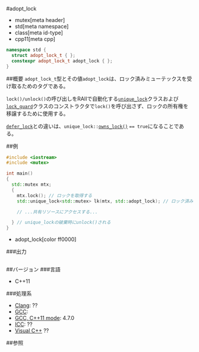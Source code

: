 #adopt_lock
* mutex[meta header]
* std[meta namespace]
* class[meta id-type]
* cpp11[meta cpp]

```cpp
namespace std {
  struct adopt_lock_t { };
  constexpr adopt_lock_t adopt_lock { };
}
```

##概要
`adopt_lock_t`型とその値`adopt_lock`は、ロック済みミューテックスを受け取るためのタグである。

`lock()/unlock()`の呼び出しをRAIIで自動化する[`unique_lock`](./unique_lock.md)クラスおよび[`lock_guard`](./lock_guard.md)クラスのコンストラクタで`lock()`を呼び出さず、ロックの所有権を移譲するために使用する。

[`defer_lock`](./defer_lock.md)との違いは、`unique_lock::`[`owns_lock()`](./unique_lock/owns_lock.md) `== true`になることである。


##例
```cpp
#include <iostream>
#include <mutex>

int main()
{
  std::mutex mtx;
  {
    mtx.lock(); // ロックを取得する
    std::unique_lock<std::mutex> lk(mtx, std::adopt_lock); // ロック済みミューテックスの管理を移譲する

    // ...共有リソースにアクセスする...

  } // unique_lockの破棄時にunlock()される
}
```
* adopt_lock[color ff0000]

###出力
```
```

##バージョン
###言語
- C++11

###処理系
- [Clang](/implementation.md#clang): ??
- [GCC](/implementation.md#gcc): 
- [GCC, C++11 mode](/implementation.md#gcc): 4.7.0
- [ICC](/implementation.md#icc): ??
- [Visual C++](/implementation.md#visual_cpp) ??


##参照


